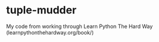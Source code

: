 # tuple-mudder

My code from working through Learn Python The Hard Way (learnpythonthehardway.org/book/)
